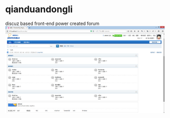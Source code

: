 # qianduandongli
discuz based front-end power created forum
![](https://github.com/jingwhale/qianduandongli/raw/master/readme.jpg)

